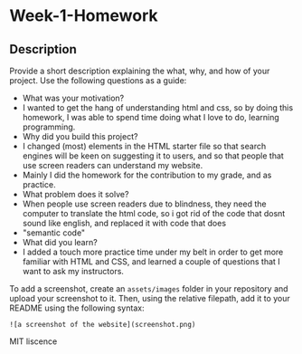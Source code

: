 # Week-1-Homework

## Description

Provide a short description explaining the what, why, and how of your project. Use the following questions as a guide:

- What was your motivation?
- I wanted to get the hang of understanding html and css, so by doing this homework, I was able to spend time doing what I love to do, learning programming.
- Why did you build this project?
- I changed (most) elements in the HTML starter file so that search engines will be keen on suggesting it to users, and so that people that use screen readers can understand my website.
- Mainly I did the homework for the contribution to my grade, and as practice.
- What problem does it solve?
- When people use screen readers due to blindness, they need the computer to translate the html code, so i got rid of the code that dosnt sound like english, and replaced it with code that does
- "semantic code"
- What did you learn?
- I added a touch more practice time under my belt in order to get more familiar with HTML and CSS, and learned a couple of questions that I want to ask my instructors.


To add a screenshot, create an `assets/images` folder in your repository and upload your screenshot to it. Then, using the relative filepath, add it to your README using the following syntax:

    
    ![a screenshot of the website](screenshot.png)
    


MIT liscence
